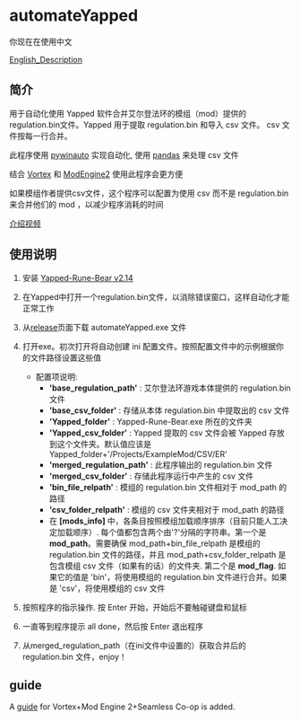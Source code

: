 # automateYapped

你现在在使用中文

[English_Description](README.md)

## **简介**

用于自动化使用 Yapped 软件合并艾尔登法环的模组（mod）提供的regulation.bin文件。Yapped 用于提取 regulation.bin 和导入 csv 文件。 csv 文件按每一行合并。

此程序使用 [pywinauto](https://github.com/pywinauto/pywinauto) 实现自动化, 使用 [pandas](https://github.com/pandas-dev/pandas/) 来处理 csv 文件

结合 [Vortex](https://www.nexusmods.com/about/vortex/) 和 [ModEngine2](https://github.com/soulsmods/ModEngine2/releases) 使用此程序会更方便

如果模组作者提供csv文件，这个程序可以配置为使用 csv 而不是 regulation.bin 来合并他们的 mod ，以减少程序消耗的时间

[介绍视频](https://www.bilibili.com/video/BV1NY4y1577a/)

## **使用说明**

1. 安装 [Yapped-Rune-Bear v2.14](https://github.com/vawser/Yapped-Rune-Bear/releases/tag/2.14)
2. 在Yapped中打开一个regulation.bin文件，以消除错误窗口，这样自动化才能正常工作
3. 从[release](https://github.com/SkpC9/automateYapped/releases)页面下载 automateYapped.exe 文件
4. 打开exe。初次打开将自动创建 ini 配置文件。按照配置文件中的示例根据你的文件路径设置这些值

    * 配置项说明:
        * **'base_regulation_path'** : 艾尔登法环游戏本体提供的 regulation.bin 文件
        * **'base_csv_folder'** : 存储从本体 regulation.bin 中提取出的 csv 文件
        * **'Yapped_folder'** : Yapped-Rune-Bear.exe 所在的文件夹
        * **'Yapped_csv_folder'** : Yapped 提取的 csv 文件会被 Yapped 存放到这个文件夹。默认值应该是 Yapped_folder+'/Projects/ExampleMod/CSV/ER'
        * **'merged_regulation_path'** : 此程序输出的 regulation.bin 文件
        * **'merged_csv_folder'** : 存储此程序运行中产生的 csv 文件
        * **'bin_file_relpath'** : 模组的 regulation.bin 文件相对于 mod_path 的路径
        * **'csv_folder_relpath'** : 模组的 csv 文件夹相对于 mod_path 的路径
        * 在 **[mods_info]** 中，各条目按照模组加载顺序排序（目前只能人工决定加载顺序）. 每个值都包含两个由'?'分隔的字符串。第一个是 **mod_path**。需要确保 mod_path+bin_file_relpath 是模组的 regulation.bin 文件的路径，并且  mod_path+csv_folder_relpath 是包含模组 csv 文件（如果有的话）的文件夹. 第二个是 **mod_flag**. 如果它的值是 'bin'，将使用模组的 regulation.bin 文件进行合并。如果是 'csv'，将使用模组的 csv 文件

5. 按照程序的指示操作. 按 Enter 开始，开始后不要触碰键盘和鼠标
6. 一直等到程序提示 all done，然后按 Enter 退出程序
7. 从merged_regulation_path（在ini文件中设置的）获取合并后的 regulation.bin 文件，enjoy！

## guide

A [guide](https://github.com/SkpC9/automateYapped/wiki/guide_for_vortex) for Vortex+Mod Engine 2+Seamless Co-op is added.

